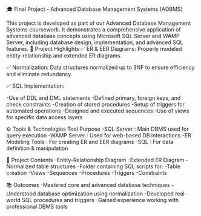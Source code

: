 🎓 Final Project - Advanced Database Management Systems (ADBMS)



This project is developed as part of our Advanced Database Management Systems coursework. It demonstrates a comprehensive application of advanced database concepts using Microsoft SQL Server and WAMP Server, including database design, implementation, and advanced SQL features.
📌 Project Highlights
✅ ER & EER Diagrams: Properly modeled entity-relationship and extended ER diagrams.

✅ Normalization: Data structures normalized up to 3NF to ensure efficiency and eliminate redundancy.

✅ SQL Implementation:

-Use of DDL and DML statements
-Defined primary, foreign keys, and check constraints
-Creation of stored procedures
-Setup of triggers for automated operations
-Designed and executed sequences
-Use of views for specific data access layers

⚙️ Tools & Technologies
Tool	Purpose
-SQL Server :	Main DBMS used for query execution
-WAMP Server	: Used for web-based DB interactions
-ER Modeling Tools :	For creating ER and EER diagrams
-SQL :	For data definition & manipulation

📂 Project Contents
-Entity-Relationship Diagram
-Extended ER Diagram
-Normalized table structures
-Folder containing SQL scripts for:
-Table creation
-Views
-Sequences
-Procedures
-Triggers
-Constraints

📚 Outcomes
-Mastered core and advanced database techniques
-Understood database optimization using normalization
-Developed real-world SQL procedures and triggers
-Gained experience working with professional DBMS tools
